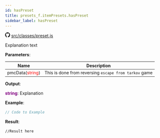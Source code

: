 ```yaml
---
id: hasPreset
title: presets_f.itemPresets.hasPreset
sidebar_label: hasPreset
---
```

![](/img/github.png) [src/classes/preset.js](https://github.com/TrustedSourceLeaks/LeakedServer/blob/master/src/classes/preset.js#L25)

Explanation text

**Parameters**:

Name  |   Description 
----------- |   -----------
pmcData(<font color="red">string</font>)  |   This is done from reversing `escape from tarkov` game


**Output**:

**<font color="purple">string</font>**: Explanation


**Example**:
```js
// Code to Example
```

**Result**:
```
//Result here
```